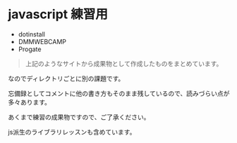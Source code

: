
# javascript 練習用

* dotinstall
* DMMWEBCAMP
* Progate

> 上記のようなサイトから成果物として作成したものをまとめています。

なのでディレクトリごとに別の課題です。

忘備録としてコメントに他の書き方もそのまま残しているので、読みづらい点が多々あります。

あくまで練習の成果物ですので、ご了承ください。

js派生のライブラリレッスンも含めています。
